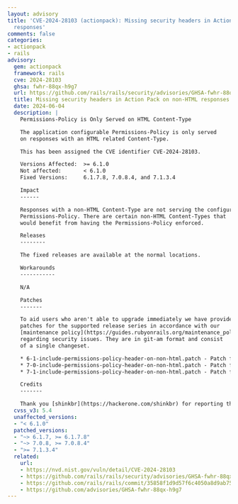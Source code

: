 ```yaml
---
layout: advisory
title: 'CVE-2024-28103 (actionpack): Missing security headers in Action Pack on non-HTML
  responses'
comments: false
categories:
- actionpack
- rails
advisory:
  gem: actionpack
  framework: rails
  cve: 2024-28103
  ghsa: fwhr-88qx-h9g7
  url: https://github.com/rails/rails/security/advisories/GHSA-fwhr-88qx-h9g7
  title: Missing security headers in Action Pack on non-HTML responses
  date: 2024-06-04
  description: |
    Permissions-Policy is Only Served on HTML Content-Type

    The application configurable Permissions-Policy is only served
    on responses with an HTML related Content-Type.

    This has been assigned the CVE identifier CVE-2024-28103.

    Versions Affected:  >= 6.1.0
    Not affected:       < 6.1.0
    Fixed Versions:     6.1.7.8, 7.0.8.4, and 7.1.3.4

    Impact
    ------

    Responses with a non-HTML Content-Type are not serving the configured
    Permissions-Policy. There are certain non-HTML Content-Types that
    would benefit from having the Permissions-Policy enforced.

    Releases
    --------

    The fixed releases are available at the normal locations.

    Workarounds
    -----------

    N/A

    Patches
    -------

    To aid users who aren't able to upgrade immediately we have provided
    patches for the supported release series in accordance with our
    [maintenance policy](https://guides.rubyonrails.org/maintenance_policy.html#security-issues)
    regarding security issues. They are in git-am format and consist
    of a single changeset.

    * 6-1-include-permissions-policy-header-on-non-html.patch - Patch for 6.1 series
    * 7-0-include-permissions-policy-header-on-non-html.patch - Patch for 7.0 series
    * 7-1-include-permissions-policy-header-on-non-html.patch - Patch for 7.1 series

    Credits
    -------

    Thank you [shinkbr](https://hackerone.com/shinkbr) for reporting this!
  cvss_v3: 5.4
  unaffected_versions:
  - "< 6.1.0"
  patched_versions:
  - "~> 6.1.7, >= 6.1.7.8"
  - "~> 7.0.8, >= 7.0.8.4"
  - ">= 7.1.3.4"
  related:
    url:
    - https://nvd.nist.gov/vuln/detail/CVE-2024-28103
    - https://github.com/rails/rails/security/advisories/GHSA-fwhr-88qx-h9g7
    - https://github.com/rails/rails/commit/35858f1d9d57f6c4050a8d9ab754bd5d088b4523
    - https://github.com/advisories/GHSA-fwhr-88qx-h9g7
---
```

